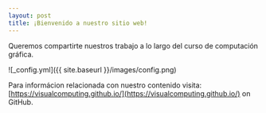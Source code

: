 ```yaml
---
layout: post
title: ¡Bienvenido a nuestro sitio web!
---
```


Queremos compartirte nuestros trabajo a lo largo del curso de computación gráfica.

![_config.yml]({{ site.baseurl }}/images/config.png)

Para informácion relacionada con nuestro contenido visita: [https://visualcomputing.github.io/](https://visualcomputing.github.io/) on GitHub.
